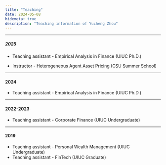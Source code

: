 ```yaml
---
title: "Teaching"
date: 2024-05-08
hidemeta: true
description: "Teaching information of Yucheng Zhou"
---
```


--- 
##### 2025

+ Teaching assistant - Empirical Analysis in Finance (UIUC Ph.D.)

+ Instructor - Heterogeneous Agent Asset Pricing (CSU Summer School)

---

#### 2024

+ Teaching assistant - Empirical Analysis in Finance (UIUC Ph.D.)

---

#### 2022-2023

+ Teaching assistant - Corporate Finance (UIUC Undergraduate)

---

#### 2019

+ Teaching assistant - Personal Wealth Management (UIUC Undergraduate)
+ Teaching assistant - FinTech (UIUC Graduate)